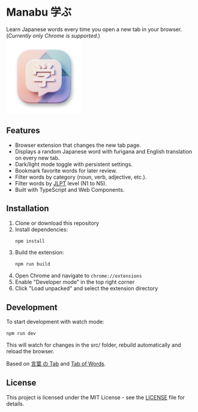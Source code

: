 # Manabu 学ぶ
Learn Japanese words every time you open a new tab in your browser.  
(_Currently only Chrome is supported._)  
<img src="./manabu.png" width="200" alt="Manaub logo">

## Features
- Browser extension that changes the new tab page.
- Displays a random Japanese word with furigana and English translation on every new tab.
- Dark/light mode toggle with persistent settings.
- Bookmark favorite words for later review.
- Filter words by category (noun, verb, adjective, etc.).
- Filter words by [JLPT](https://www.jlpt.jp/e/) level (N1 to N5).
- Built with TypeScript and Web Components.

## Installation
1. Clone or download this repository
2. Install dependencies:
   ```bash
   npm install
   ```
3. Build the extension:
   ```bash
   npm run build
   ```
4. Open Chrome and navigate to `chrome://extensions`
5. Enable "Developer mode" in the top right corner
6. Click "Load unpacked" and select the extension directory

## Development
To start development with watch mode:
```bash
npm run dev
```

This will watch for changes in the src/ folder, rebuild automatically and reload the browser.

Based on [言葉 の Tab](https://addons.mozilla.org/en-US/firefox/addon/the-tab-of-words/) and [Tab of Words](https://tab-of-words.keibungen.com/).


## License
This project is licensed under the MIT License - see the [LICENSE](LICENSE) file for details.
